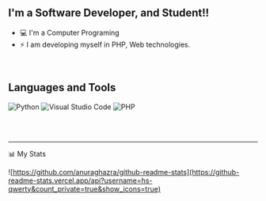 

## I'm a Software Developer, and Student!!

- 💻 I'm a Computer Programing
- ⚡ I am developing myself in PHP, Web technologies.

<br />

## Languages and Tools

![Python](https://img.shields.io/badge/python-3670A0?style=for-the-badge&logo=python&logoColor=ffdd54)
![Visual Studio Code](https://img.shields.io/badge/Visual%20Studio%20Code-0078d7.svg?style=for-the-badge&logo=visual-studio-code&logoColor=white)
![PHP](https://img.shields.io/badge/PHP-777BB4?style=for-the-badge&logo=php&logoColor=white)



<br />
<br />

---

📊 My Stats

![https://github.com/anuraghazra/github-readme-stats](https://github-readme-stats.vercel.app/api?username=hs-qwerty&count_private=true&show_icons=true)

